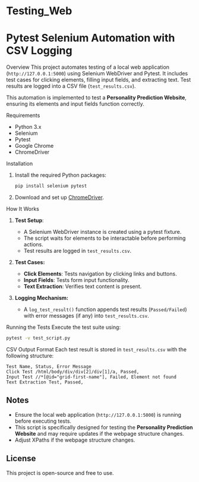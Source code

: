 # Testing_Web
# Pytest Selenium Automation with CSV Logging

Overview
This project automates testing of a local web application (`http://127.0.0.1:5000`) using Selenium WebDriver and Pytest. It includes test cases for clicking elements, filling input fields, and extracting text. Test results are logged into a CSV file (`test_results.csv`).

This automation is implemented to test a **Personality Prediction Website**, ensuring its elements and input fields function correctly.

Requirements
- Python 3.x
- Selenium
- Pytest
- Google Chrome
- ChromeDriver

Installation
1. Install the required Python packages:
   ```bash
   pip install selenium pytest
   ```
2. Download and set up [ChromeDriver](https://sites.google.com/chromium.org/driver/).

How It Works
1. **Test Setup**: 
   - A Selenium WebDriver instance is created using a pytest fixture.
   - The script waits for elements to be interactable before performing actions.
   - Test results are logged in `test_results.csv`.

2. **Test Cases:**
   - **Click Elements**: Tests navigation by clicking links and buttons.
   - **Input Fields**: Tests form input functionality.
   - **Text Extraction**: Verifies text content is present.

3. **Logging Mechanism:**
   - A `log_test_result()` function appends test results (`Passed/Failed`) with error messages (if any) into `test_results.csv`.

Running the Tests
Execute the test suite using:
```bash
pytest -v test_script.py
```
CSV Output Format
Each test result is stored in `test_results.csv` with the following structure:
```
Test Name, Status, Error Message
Click Test /html/body/div/div[2]/div[1]/a, Passed, 
Input Test //*[@id="grid-first-name"], Failed, Element not found
Text Extraction Test, Passed, 
```

## Notes
- Ensure the local web application (`http://127.0.0.1:5000`) is running before executing tests.
- This script is specifically designed for testing the **Personality Prediction Website** and may require updates if the webpage structure changes.
- Adjust XPaths if the webpage structure changes.

## License
This project is open-source and free to use.
